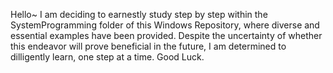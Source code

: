 Hello~
I am deciding to earnestly study step by step within the SystemProgramming folder of this Windows Repository, where diverse and essential examples have been provided.
Despite the uncertainty of whether this endeavor will prove beneficial in the future, I am determined to dilligently learn, one step at a time.
Good Luck.
